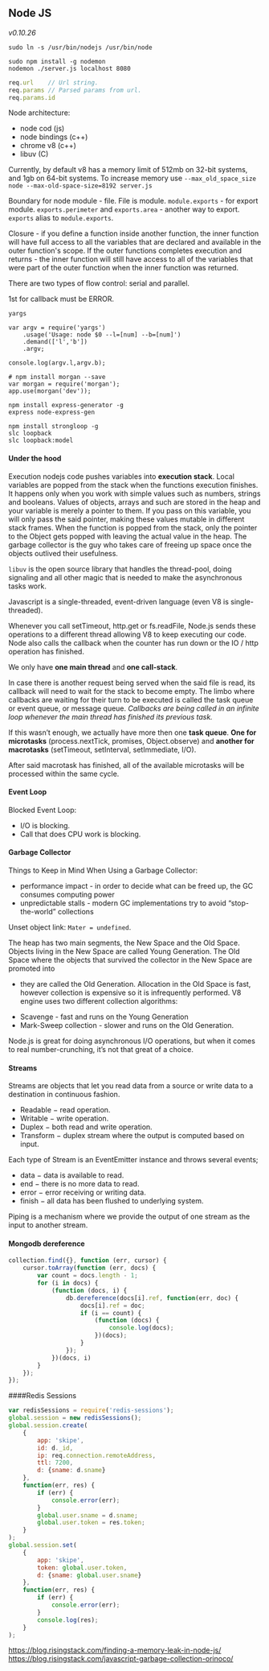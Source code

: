 Node JS
-

*v0.10.26*

````
sudo ln -s /usr/bin/nodejs /usr/bin/node
````
````
sudo npm install -g nodemon
nodemon ./server.js localhost 8080
````

````js
req.url    // Url string.
req.params // Parsed params from url.
req.params.id
````

Node architecture:

* node cod (js)
* node bindings (c++)
* chrome v8 (c++)
* libuv (C)

Currently, by default v8 has a memory limit of 512mb on 32-bit systems, and 1gb on 64-bit systems.
To increase memory use `--max_old_space_size`
`node --max-old-space-size=8192 server.js`

Boundary for node module - file. File is module.
`module.exports` - for export module.
`exports.perimeter` and `exports.area` - another way to export.
`exports` alias to `module.exports`.

Closure - if you define a function inside another function,
the inner function will have full access to all the variables
that are declared and available in the outer function's scope.
If the outer functions completes execution and returns -
the inner function will still have access to all of the variables
that were part of the outer function when the inner function was returned.

There are two types of flow control: serial and parallel.

1st for callback must be ERROR.

`yargs`

````
var argv = require('yargs')
    .usage('Usage: node $0 --l=[num] --b=[num]')
    .demand(['l','b'])
    .argv;

console.log(argv.l,argv.b);
````
````
# npm install morgan --save
var morgan = require('morgan');
app.use(morgan('dev'));
````

````
npm install express-generator -g
express node-express-gen
````
````
npm install strongloop -g
slc loopback
slc loopback:model
````

#### Under the hood

Execution nodejs code pushes variables into **execution stack**.
Local variables are popped from the stack when the functions execution finishes.
It happens only when you work with simple values such as numbers, strings and booleans.
Values of objects, arrays and such are stored in the heap and your variable is merely a pointer to them.
If you pass on this variable, you will only pass the said pointer, making these values mutable in different stack frames.
When the function is popped from the stack, only the pointer to the Object gets popped with leaving the actual value in the heap.
The garbage collector is the guy who takes care of freeing up space once the objects outlived their usefulness.

`libuv` is the open source library that handles the thread-pool,
doing signaling and all other magic that is needed to make the asynchronous tasks work.

Javascript is a single-threaded, event-driven language (even V8 is single-threaded).

Whenever you call setTimeout, http.get or fs.readFile,
Node.js sends these operations to a different thread allowing V8 to keep executing our code.
Node also calls the callback when the counter has run down or the IO / http operation has finished.

We only have **one main thread** and **one call-stack**.

In case there is another request being served when the said file is read, its callback will need to wait for the stack to become empty.
The limbo where callbacks are waiting for their turn to be executed is called the task queue or event queue, or message queue.
*Callbacks are being called in an infinite loop whenever the main thread has finished its previous task.*

If this wasn’t enough, we actually have more then one **task queue**.
**One for microtasks** (process.nextTick, promises, Object.observe)
and **another for macrotasks** (setTimeout, setInterval, setImmediate, I/O).

After said macrotask has finished, all of the available microtasks will be processed within the same cycle.

#### Event Loop

Blocked Event Loop:

* I/O is blocking.
* Call that does CPU work is blocking.

#### Garbage Collector

Things to Keep in Mind When Using a Garbage Collector:

* performance impact - in order to decide what can be freed up, the GC consumes computing power
* unpredictable stalls - modern GC implementations try to avoid “stop-the-world” collections

Unset object link: `Mater = undefined`.

The heap has two main segments, the New Space and the Old Space.
Objects living in the New Space are called Young Generation.
The Old Space where the objects that survived the collector in the New Space are promoted into
- they are called the Old Generation.
Allocation in the Old Space is fast, however collection is expensive so it is infrequently performed.
V8 engine uses two different collection algorithms:

* Scavenge - fast and runs on the Young Generation
* Mark-Sweep collection - slower and runs on the Old Generation.

Node.js is great for doing asynchronous I/O operations,
but when it comes to real number-crunching, it’s not that great of a choice.

#### Streams

Streams are objects that let you read data from a source
or write data to a destination in continuous fashion.

* Readable − read operation.
* Writable − write operation.
* Duplex − both read and write operation.
* Transform − duplex stream where the output is computed based on input.

Each type of Stream is an EventEmitter instance and throws several events;

* data − data is available to read.
* end − there is no more data to read.
* error − error receiving or writing data.
* finish − all data has been flushed to underlying system.

Piping is a mechanism where we provide the output of one stream as the input to another stream.

#### Mongodb dereference

````js
collection.find({}, function (err, cursor) {
    cursor.toArray(function (err, docs) {
        var count = docs.length - 1;
        for (i in docs) {
            (function (docs, i) {
                db.dereference(docs[i].ref, function(err, doc) {
                    docs[i].ref = doc;
                    if (i == count) {
                        (function (docs) {
                            console.log(docs);
                        })(docs);
                    }
                });
            })(docs, i)
        }
    });
});
````

####Redis Sessions
````js
var redisSessions = require('redis-sessions');
global.session = new redisSessions();
global.session.create(
    {
        app: 'skipe',
        id: d._id,
        ip: req.connection.remoteAddress,
        ttl: 7200,
        d: {sname: d.sname}
    },
    function(err, res) {
        if (err) {
            console.error(err);
        }
        global.user.sname = d.sname;
        global.user.token = res.token;
    }
);
global.session.set(
    {
        app: 'skipe',
        token: global.user.token,
        d: {sname: global.user.sname}
    },
    function(err, res) {
        if (err) {
            console.error(err);
        }
        console.log(res);
    }
);
````

https://blog.risingstack.com/finding-a-memory-leak-in-node-js/
https://blog.risingstack.com/javascript-garbage-collection-orinoco/
